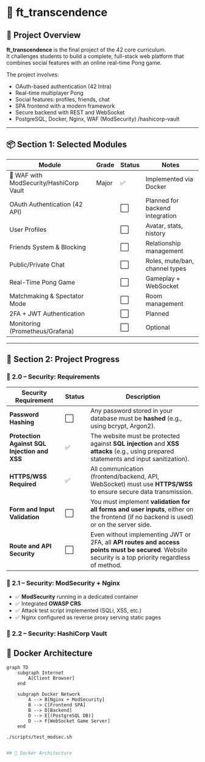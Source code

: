 # 🏓 ft_transcendence

## 🎯 Project Overview

**ft_transcendence** is the final project of the 42 core curriculum.  
It challenges students to build a complete, full-stack web platform that combines social features with an online real-time Pong game.

The project involves:
- OAuth-based authentication (42 Intra)
- Real-time multiplayer Pong
- Social features: profiles, friends, chat
- SPA frontend with a modern framework
- Secure backend with REST and WebSocket
- PostgreSQL, Docker, Nginx, WAF (ModSecurity) /hashicorp-vault

---

## 📦 Section 1: Selected Modules

| Module                                  | Grade     | Status | Notes                             |
|-----------------------------------------|-----------|--------|-----------------------------------|
| 🔐 WAF with ModSecurity/HashiCorp Vault |Major      | ✅     | Implemented via Docker            |
| OAuth Authentication (42 API)           |           | ⬜     | Planned for backend integration   |
| User Profiles                           |           | ⬜     | Avatar, stats, history            |
| Friends System & Blocking               |           | ⬜     | Relationship management           |
| Public/Private Chat                     |           | ⬜     | Roles, mute/ban, channel types    |
| Real-Time Pong Game                     |           | ⬜     | Gameplay + WebSocket              |
| Matchmaking & Spectator Mode            |           | ⬜     | Room management                   |
| 2FA + JWT Authentication                |           | ⬜     | Planned                           |
| Monitoring (Prometheus/Grafana)         |           | ⬜     | Optional                          |

---

## 🚧 Section 2: Project Progress
### 🔐 2.0 – Security: Requirements
| **Security Requirement**                                                      | Status   | **Description**                                                                                                                                          |
|-------------------------------------------------------------------------------|----------|----------------------------------------------------------------------------------------------------------------------------------------------------------|
| **Password Hashing**                                                          | ⬜       | Any password stored in your database must be **hashed** (e.g., using bcrypt, Argon2).                                                                   |
| **Protection Against SQL Injection and XSS**                                  | ✅       | The website must be protected against **SQL injection** and **XSS attacks** (e.g., using prepared statements and input sanitization).                   |
| **HTTPS/WSS Required**                                                        | ✅       | All communication (frontend/backend, API, WebSocket) must use **HTTPS/WSS** to ensure secure data transmission.                                        |
| **Form and Input Validation**                                                 | ⬜       | You must implement **validation for all forms and user inputs**, either on the frontend (if no backend is used) or on the server side.                 |
| **Route and API Security**                                                    | ⬜       | Even without implementing JWT or 2FA, all **API routes and access points must be secured**. Website security is a top priority regardless of method.   |
### 🔐 2.1 – Security: ModSecurity + Nginx
- ✅ **ModSecurity** running in a dedicated container
- ✅ Integrated **OWASP CRS**
- ✅ Attack test script implemented (SQLi, XSS, etc.)
- ✅ Nginx configured as reverse proxy serving static pages
### 🔐 2.2 – Security: HashiCorp Vault 


## 🐳 Docker Architecture

```mermaid
graph TD
    subgraph Internet
        A[Client Browser]
    end

    subgraph Docker Network
        A --> B[Nginx + ModSecurity]
        B --> C[Frontend SPA]
        B --> D[Backend]
        D --> E[(PostgreSQL DB)]
        D --> F[WebSocket Game Server]
    end
```
```bash
./scripts/test_modsec.sh


## 🐳 Docker Architecture
```

